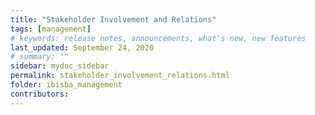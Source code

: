 ```yaml
---
title: "Stakeholder Involvement and Relations"
tags: [management]
# keywords: release notes, announcements, what's new, new features
last_updated: September 24, 2020
# summary: ""
sidebar: mydoc_sidebar
permalink: stakeholder_involvement_relations.html
folder: ibisba_management
contributors: 
---
```


